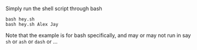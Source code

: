 Simply run the shell script through bash

    bash hey.sh
    bash hey.sh Alex Jay

Note that the example is for bash specifically, and may or may not run in say `sh` or `ash` or `dash` or ...

